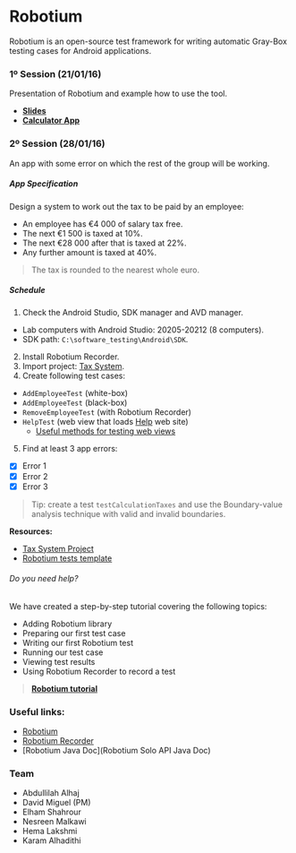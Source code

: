 # Robotium

Robotium is an open-source test framework for writing automatic Gray-Box testing cases for Android applications.

### 1º Session (21/01/16)

Presentation of Robotium and example how to use the tool.

- **[Slides](https://docs.google.com/presentation/d/1PIk20UxrxhWRqOVUF0bdE4CupmAD4ZSW2GK8t9D2ddc/edit?usp=sharing)**
- **[Calculator App](https://github.com/davidmigloz/robotium-testing/releases/download/v1/Calculator.zip)**

### 2º Session (28/01/16)

An app with some error on which the rest of the group will be working.

##### App Specification 

Design a system to work out the tax to be paid by an employee:
- An employee has €4 000 of salary tax free.
- The next €1 500 is taxed at 10%.
- The next €28 000 after that is taxed at 22%.
- Any further amount is taxed at 40%.

> The tax is rounded to the nearest whole euro.

##### Schedule

1. Check the Android Studio, SDK manager and AVD manager.
  - Lab computers with Android Studio: 20205-20212 (8 computers).
  - SDK path: `C:\software_testing\Android\SDK`.
2. Install Robotium Recorder.
3. Import project: [Tax System](https://github.com/davidmigloz/robotium-testing/releases/download/v1/TaxSystem.zip).
4. Create following test cases:
  - `AddEmployeeTest` (white-box)
  - `AddEmployeeTest` (black-box)
  - `RemoveEmployeeTest` (with Robotium Recorder)
  - `HelpTest` (web view that loads [Help](http://davidmiguel.com/proyectos/robotium/taxsystem/) web site)
    * [Useful methods for testing web views](https://gist.github.com/Abdullilah/297861be7309813a8417)
5. Find at least 3 app errors:
  - [x] Error 1
  - [x] Error 2
  - [x] Error 3

> Tip: create a test `testCalculationTaxes` and use the Boundary-value analysis technique with valid and invalid boundaries.

**Resources:**

- [Tax System Project](https://github.com/davidmigloz/robotium-testing/releases/download/v1/TaxSystem.zip)
- [Robotium tests template](https://gist.github.com/Abdullilah/65a8d5b323146eab97ce)

###### Do you need help?

We have created a step-by-step tutorial covering the following topics:

- Adding Robotium library
- Preparing our first test case
- Writing our first Robotium test
- Running our test case
- Viewing test results
- Using Robotium Recorder to record a test

> **[Robotium tutorial](https://docs.google.com/document/d/1sIN5DE9VzEJ5RL-pg-zDQlU0yFkUBLBTxGEthOURCLw/edit?usp=sharing)**

### Useful links:

- [Robotium](https://github.com/robotiumtech/robotium)
- [Robotium Recorder](http://robotium.com/)
- [Robotium Java Doc](Robotium Solo API Java Doc)

### Team

- Abdullilah Alhaj
- David Miguel (PM)
- Elham Shahrour
- Nesreen Malkawi 
- Hema Lakshmi
- Karam Alhadithi
